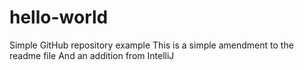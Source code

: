 # hello-world
Simple GitHub repository example
This is a simple amendment to the readme file
And an addition from IntelliJ